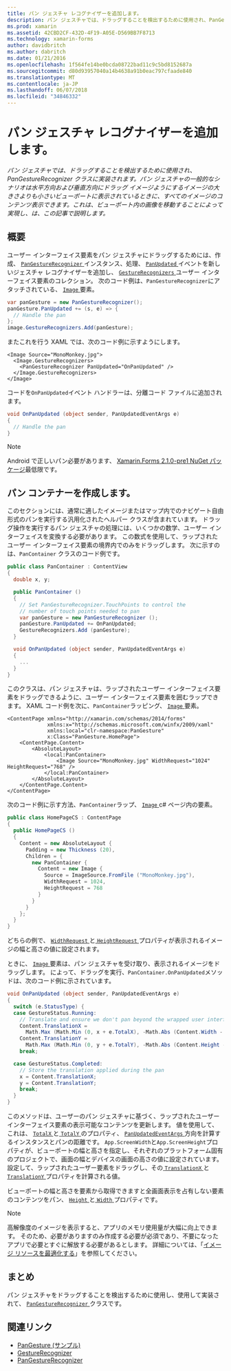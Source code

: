 ```yaml
---
title: パン ジェスチャ レコグナイザーを追加します。
description: パン ジェスチャでは、ドラッグすることを検出するために使用され、PanGestureRecognizer クラスに実装されます。 パン ジェスチャの一般的なシナリオは水平方向および垂直方向にドラッグ イメージようにするイメージの大きさよりも小さいビューポートに表示されているときに、すべてのイメージのコンテンツ表示できます。 これは、ビューポート内の画像を移動することによって実現し、は、この記事で説明します。
ms.prod: xamarin
ms.assetid: 42CBD2CF-432D-4F19-A05E-D569BB7F8713
ms.technology: xamarin-forms
author: davidbritch
ms.author: dabritch
ms.date: 01/21/2016
ms.openlocfilehash: 1f564fe14be0bcda08722bad11c9c5bd8152687a
ms.sourcegitcommit: d80d93957040a14b4638a91b0eac797cfaade840
ms.translationtype: MT
ms.contentlocale: ja-JP
ms.lasthandoff: 06/07/2018
ms.locfileid: "34846332"
---
```

# <a name="adding-a-pan-gesture-recognizer"></a>パン ジェスチャ レコグナイザーを追加します。

_パン ジェスチャでは、ドラッグすることを検出するために使用され、PanGestureRecognizer クラスに実装されます。パン ジェスチャの一般的なシナリオは水平方向および垂直方向にドラッグ イメージようにするイメージの大きさよりも小さいビューポートに表示されているときに、すべてのイメージのコンテンツ表示できます。これは、ビューポート内の画像を移動することによって実現し、は、この記事で説明します。_

## <a name="overview"></a>概要

ユーザー インターフェイス要素をパン ジェスチャにドラッグするためには、作成、 [ `PanGestureRecognizer` ](https://developer.xamarin.com/api/type/Xamarin.Forms.PanGestureRecognizer/)インスタンス、処理、 [ `PanUpdated` ](https://developer.xamarin.com/api/event/Xamarin.Forms.PanGestureRecognizer.PanUpdated/)イベントを新しいジェスチャ レコグナイザーを追加し、 [`GestureRecognizers` ](https://developer.xamarin.com/api/property/Xamarin.Forms.View.GestureRecognizers/)ユーザー インターフェイス要素のコレクション。 次のコード例は、`PanGestureRecognizer`にアタッチされている、 [ `Image` ](https://developer.xamarin.com/api/type/Xamarin.Forms.Image/)要素。

```csharp
var panGesture = new PanGestureRecognizer();
panGesture.PanUpdated += (s, e) => {
  // Handle the pan
};
image.GestureRecognizers.Add(panGesture);
```

またこれを行う XAML では、次のコード例に示すようにします。

```xaml
<Image Source="MonoMonkey.jpg">
  <Image.GestureRecognizers>
    <PanGestureRecognizer PanUpdated="OnPanUpdated" />
  </Image.GestureRecognizers>
</Image>
```

コードを`OnPanUpdated`イベント ハンドラーは、分離コード ファイルに追加されます。

```csharp
void OnPanUpdated (object sender, PanUpdatedEventArgs e)
{
  // Handle the pan
}
```

> [!NOTE]
> Android で正しいパン必要があります、 [Xamarin.Forms 2.1.0-pre1 NuGet パッケージ](https://www.nuget.org/packages/Xamarin.Forms/2.1.0.6501-pre1)最低限です。

## <a name="creating-a-pan-container"></a>パン コンテナーを作成します。

このセクションには、通常に適したイメージまたはマップ内でのナビゲート自由形式のパンを実行する汎用化されたヘルパー クラスが含まれています。 ドラッグ操作を実行するパン ジェスチャの処理には、いくつかの数学、ユーザー インターフェイスを変換する必要があります。 この数式を使用して、ラップされたユーザー インターフェイス要素の境界内でのみをドラッグします。 次に示すのは、`PanContainer` クラスのコード例です。

```csharp
public class PanContainer : ContentView
{
  double x, y;

  public PanContainer ()
  {
    // Set PanGestureRecognizer.TouchPoints to control the
    // number of touch points needed to pan
    var panGesture = new PanGestureRecognizer ();
    panGesture.PanUpdated += OnPanUpdated;
    GestureRecognizers.Add (panGesture);
  }

  void OnPanUpdated (object sender, PanUpdatedEventArgs e)
  {
    ...
  }
}
```

このクラスは、パン ジェスチャは、ラップされたユーザー インターフェイス要素をドラッグできるように、ユーザー インターフェイス要素を囲むラップできます。 XAML コード例を次に、`PanContainer`ラッピング、 [ `Image` ](https://developer.xamarin.com/api/type/Xamarin.Forms.Image/)要素。

```xaml
<ContentPage xmlns="http://xamarin.com/schemas/2014/forms"
             xmlns:x="http://schemas.microsoft.com/winfx/2009/xaml"
             xmlns:local="clr-namespace:PanGesture"
             x:Class="PanGesture.HomePage">
    <ContentPage.Content>
        <AbsoluteLayout>
            <local:PanContainer>
                <Image Source="MonoMonkey.jpg" WidthRequest="1024" HeightRequest="768" />
            </local:PanContainer>
        </AbsoluteLayout>
    </ContentPage.Content>
</ContentPage>
```

次のコード例に示す方法、`PanContainer`ラップ、 [ `Image` ](https://developer.xamarin.com/api/type/Xamarin.Forms.Image/) c# ページ内の要素。

```csharp
public class HomePageCS : ContentPage
{
  public HomePageCS ()
  {
    Content = new AbsoluteLayout {
      Padding = new Thickness (20),
      Children = {
        new PanContainer {
          Content = new Image {
            Source = ImageSource.FromFile ("MonoMonkey.jpg"),
            WidthRequest = 1024,
            HeightRequest = 768
          }
        }
      }
    };
  }
}
```

どちらの例で、 [ `WidthRequest` ](https://developer.xamarin.com/api/property/Xamarin.Forms.VisualElement.WidthRequest/)と[ `HeightRequest` ](https://developer.xamarin.com/api/property/Xamarin.Forms.VisualElement.HeightRequest/)プロパティが表示されるイメージの幅と高さの値に設定されます。

ときに、 [ `Image` ](https://developer.xamarin.com/api/type/Xamarin.Forms.Image/)要素は、パン ジェスチャを受け取り、表示されるイメージをドラッグします。 によって、ドラッグを実行、`PanContainer.OnPanUpdated`メソッドは、次のコード例に示されています。

```csharp
void OnPanUpdated (object sender, PanUpdatedEventArgs e)
{
  switch (e.StatusType) {
  case GestureStatus.Running:
    // Translate and ensure we don't pan beyond the wrapped user interface element bounds.
    Content.TranslationX =
      Math.Max (Math.Min (0, x + e.TotalX), -Math.Abs (Content.Width - App.ScreenWidth));
    Content.TranslationY =
      Math.Max (Math.Min (0, y + e.TotalY), -Math.Abs (Content.Height - App.ScreenHeight));
    break;

  case GestureStatus.Completed:
    // Store the translation applied during the pan
    x = Content.TranslationX;
    y = Content.TranslationY;
    break;
  }
}
```

このメソッドは、ユーザーのパン ジェスチャに基づく、ラップされたユーザー インターフェイス要素の表示可能なコンテンツを更新します。 値を使用して、これは、 [ `TotalX` ](https://developer.xamarin.com/api/property/Xamarin.Forms.PanUpdatedEventArgs.TotalX/)と[ `TotalY` ](https://developer.xamarin.com/api/property/Xamarin.Forms.PanUpdatedEventArgs.TotalY/)のプロパティ、 [ `PanUpdatedEventArgs` ](https://developer.xamarin.com/api/type/Xamarin.Forms.PanUpdatedEventArgs/)方向を計算するインスタンスとパンの距離です。 `App.ScreenWidth`と`App.ScreenHeight`プロパティが、ビューポートの幅と高さを指定し、それぞれのプラットフォーム固有のプロジェクトで、画面の幅とデバイスの画面の高さの値に設定されています。 設定して、ラップされたユーザー要素をドラッグし、その[ `TranslationX` ](https://developer.xamarin.com/api/property/Xamarin.Forms.VisualElement.TranslationX/)と[ `TranslationY` ](https://developer.xamarin.com/api/property/Xamarin.Forms.VisualElement.TranslationY/)プロパティを計算される値。

ビューポートの幅と高さを要素から取得できますと全画面表示を占有しない要素のコンテンツをパン、 [ `Height` ](https://developer.xamarin.com/api/property/Xamarin.Forms.VisualElement.Height/)と[ `Width` ](https://developer.xamarin.com/api/property/Xamarin.Forms.VisualElement.Width/)プロパティです。

> [!NOTE]
> 高解像度のイメージを表示すると、アプリのメモリ使用量が大幅に向上できます。 そのため、必要がありますのみ作成する必要が必須であり、不要になったアプリで必要とすぐに解放する必要があるとします。 詳細については、「[イメージ リソースを最適化する](~/xamarin-forms/deploy-test/performance.md#optimizeimages)」を参照してください。

## <a name="summary"></a>まとめ

パン ジェスチャをドラッグすることを検出するために使用し、使用して実装されて、 [ `PanGestureRecognizer` ](https://developer.xamarin.com/api/type/Xamarin.Forms.PanGestureRecognizer/)クラスです。



## <a name="related-links"></a>関連リンク

- [PanGesture (サンプル)](https://developer.xamarin.com/samples/xamarin-forms/WorkingWithGestures/PanGesture/)
- [GestureRecognizer](https://developer.xamarin.com/api/type/Xamarin.Forms.GestureRecognizer/)
- [PanGestureRecognizer](https://developer.xamarin.com/api/type/Xamarin.Forms.PanGestureRecognizer/)
